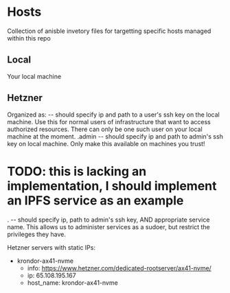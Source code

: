 # Hosts

Collection of anisble invetory files for targetting specific hosts managed within this repo

## Local

Your local machine

## Hetzner

Organized as:
<host-name> -- should specify ip and path to a user's ssh key on the local machine. Use this for normal users of infrastructure that want to access authorized resources. There can only be one such user on your local machine at the moment.
<host-name>.admin -- should specify ip and path to admin's ssh key on local machine. Only make this available on machines you trust!
# TODO: this is lacking an implementation, I should implement an IPFS service as an example
<host-name>.<service-name> -- should specify ip, path to admin's ssh key, AND appropriate service name. This allows us to administer services as a sudoer, but restrict the privileges they have.

Hetzner servers with static IPs:
- krondor-ax41-nvme
    - info: https://www.hetzner.com/dedicated-rootserver/ax41-nvme/
    - ip: 65.108.195.167
    - host_name: krondor-ax41-nvme
